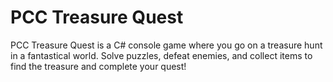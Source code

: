 # PCC Treasure Quest
  PCC Treasure Quest is a C# console game where you go on a treasure hunt in a fantastical world. Solve puzzles, defeat enemies, and collect items to find the treasure and complete your quest!

